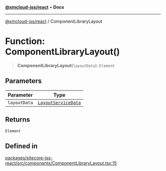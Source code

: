 [**@xmcloud-jss/react**](../README.md) • **Docs**

***

[@xmcloud-jss/react](../README.md) / ComponentLibraryLayout

# Function: ComponentLibraryLayout()

> **ComponentLibraryLayout**(`layoutData`): `Element`

## Parameters

| Parameter | Type |
| ------ | ------ |
| `layoutData` | [`LayoutServiceData`](../interfaces/LayoutServiceData.md) |

## Returns

`Element`

## Defined in

[packages/sitecore-jss-react/src/components/ComponentLibraryLayout.tsx:15](https://github.com/Sitecore/xmc-jss-dev/blob/f739f952c1ea1be244446f2466e23085eb12739b/packages/sitecore-jss-react/src/components/ComponentLibraryLayout.tsx#L15)
